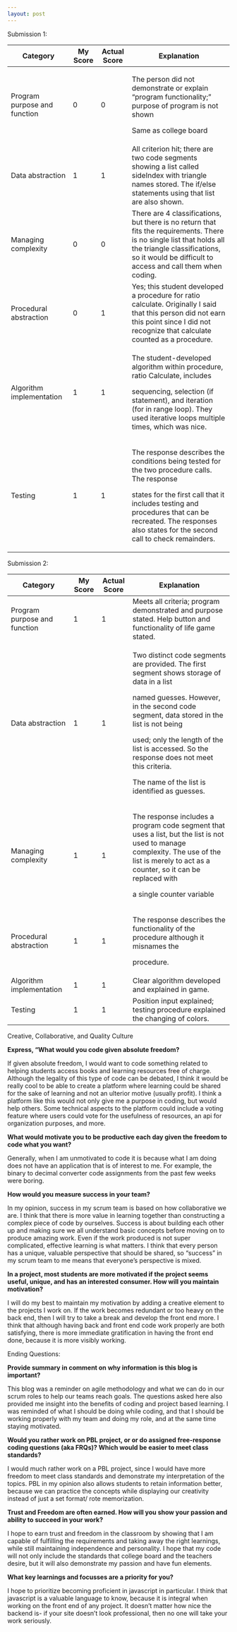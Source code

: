 ```yaml
---
layout: post
---
```

Submission 1:

<table>
<thead>
<tr class="header">
<th>Category</th>
<th>My Score</th>
<th>Actual Score</th>
<th>Explanation</th>
</tr>
</thead>
<tbody>
<tr class="odd">
<td>Program purpose and function</td>
<td>0</td>
<td>0</td>
<td><p>The person did not demonstrate or explain “program functionality;” purpose of program is not shown</p>
<p>Same as college board</p></td>
</tr>
<tr class="even">
<td>Data abstraction</td>
<td>1</td>
<td>1</td>
<td>All criterion hit; there are two code segments showing a list called sideIndex with triangle names stored. The if/else statements using that list are also shown.</td>
</tr>
<tr class="odd">
<td>Managing complexity</td>
<td>0</td>
<td>0</td>
<td>There are 4 classifications, but there is no return that fits the requirements. There is no single list that holds all the triangle classifications, so it would be difficult to access and call them when coding.</td>
</tr>
<tr class="even">
<td>Procedural abstraction</td>
<td>0</td>
<td>1</td>
<td>Yes; this student developed a procedure for ratio calculate. Originally I said that this person did not earn this point since I did not recognize that calculate counted as a procedure.</td>
</tr>
<tr class="odd">
<td>Algorithm implementation</td>
<td>1</td>
<td>1</td>
<td><p>The student-developed algorithm within procedure, ratio Calculate, includes</p>
<p>sequencing, selection (if statement), and iteration (for in range loop). They used iterative loops multiple times, which was nice.</p></td>
</tr>
<tr class="even">
<td>Testing</td>
<td>1</td>
<td>1</td>
<td><p>The response describes the conditions being tested for the two procedure calls. The response</p>
<p>states for the first call that it includes testing and procedures that can be recreated. The responses also states for the second call to check remainders.</p></td>
</tr>
</tbody>
</table>

Submission 2:

<table>
<thead>
<tr class="header">
<th>Category</th>
<th>My Score</th>
<th>Actual Score</th>
<th>Explanation</th>
</tr>
</thead>
<tbody>
<tr class="odd">
<td>Program purpose and function</td>
<td>1</td>
<td>1</td>
<td>Meets all criteria; program demonstrated and purpose stated. Help button and functionality of life game stated.</td>
</tr>
<tr class="even">
<td>Data abstraction</td>
<td>1</td>
<td>1</td>
<td><p>Two distinct code segments are provided. The first segment shows storage of data in a list</p>
<p>named guesses. However, in the second code segment, data stored in the list is not being</p>
<p>used; only the length of the list is accessed. So the response does not meet this criteria.</p>
<p>The name of the list is identified as guesses.</p></td>
</tr>
<tr class="odd">
<td>Managing complexity</td>
<td>1</td>
<td>1</td>
<td><p>The response includes a program code segment that uses a list, but the list is not used to manage complexity. The use of the list is merely to act as a counter, so it can be replaced with</p>
<p>a single counter variable</p></td>
</tr>
<tr class="even">
<td>Procedural abstraction</td>
<td>1</td>
<td>1</td>
<td><p>The response describes the functionality of the procedure although it misnames the</p>
<p>procedure.</p></td>
</tr>
<tr class="odd">
<td>Algorithm implementation</td>
<td>1</td>
<td>1</td>
<td>Clear algorithm developed and explained in game.</td>
</tr>
<tr class="even">
<td>Testing</td>
<td>1</td>
<td>1</td>
<td>Position input explained; testing procedure explained the changing of colors.</td>
</tr>
</tbody>
</table>

Creative, Collaborative, and Quality Culture

**Express, “What would you code given absolute freedom?**

If given absolute freedom, I would want to code something related to helping students access books and learning resources free of charge. Although the legality of this type of code can be debated, I think it would be really cool to be able to create a platform where learning could be shared for the sake of learning and not an ulterior motive (usually profit). I think a platform like this would not only give me a purpose in coding, but would help others. Some technical aspects to the platform could include a voting feature where users could vote for the usefulness of resources, an api for organization purposes, and more.

**What would motivate you to be productive each day given the freedom to code what you want?**

Generally, when I am unmotivated to code it is because what I am doing does not have an application that is of interest to me. For example, the binary to decimal converter code assignments from the past few weeks were boring.

**How would you measure success in your team?**

In my opinion, success in my scrum team is based on how collaborative we are. I think that there is more value in learning together than constructing a complex piece of code by ourselves. Success is about building each other up and making sure we all understand basic concepts before moving on to produce amazing work. Even if the work produced is not super complicated, effective learning is what matters. I think that every person has a unique, valuable perspective that should be shared, so “success” in my scrum team to me means that everyone’s perspective is mixed.

**In a project, most students are more motivated if the project seems useful, unique, and has an interested consumer. How will you maintain motivation?**

I will do my best to maintain my motivation by adding a creative element to the projects I work on. If the work becomes redundant or too heavy on the back end, then I will try to take a break and develop the front end more. I think that although having back and front end code work properly are both satisfying, there is more immediate gratification in having the front end done, because it is more visibly working.

Ending Questions:

**Provide summary in comment on why information is this blog is important?**

This blog was a reminder on agile methodology and what we can do in our scrum roles to help our teams reach goals. The questions asked here also provided me insight into the benefits of coding and project based learning. I was reminded of what I should be doing while coding, and that I should be working properly with my team and doing my role, and at the same time staying motivated.

**Would you rather work on PBL project, or or do assigned free-response coding questions (aka FRQs)? Which would be easier to meet class standards?**

I would much rather work on a PBL project, since I would have more freedom to meet class standards and demonstrate my interpretation of the topics. PBL in my opinion also allows students to retain information better, because we can practice the concepts while displaying our creativity instead of just a set format/ rote memorization.

**Trust and Freedom are often earned. How will you show your passion and ability to succeed in your work?**

I hope to earn trust and freedom in the classroom by showing that I am capable of fulfilling the requirements and taking away the right learnings, while still maintaining independence and personality. I hope that my code will not only include the standards that college board and the teachers desire, but it will also demonstrate my passion and have fun elements.

**What key learnings and focusses are a priority for you?**

I hope to prioritize becoming proficient in javascript in particular. I think that javascript is a valuable language to know, because it is integral when working on the front end of any project. It doesn’t matter how nice the backend is- if your site doesn’t look professional, then no one will take your work seriously.
